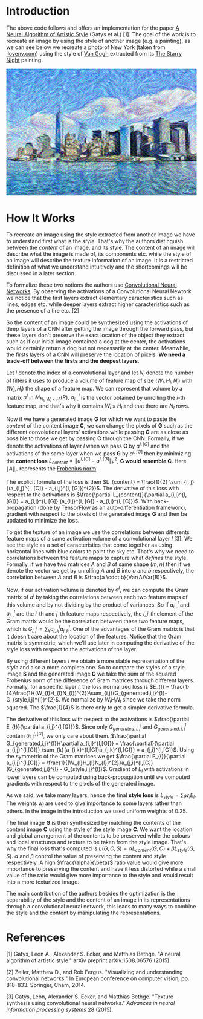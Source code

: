 # Introduction
The above code follows and offers an implementation for the paper [A Neural Algorithm of Artistic Style](https://arxiv.org/abs/1508.06576) (Gatys et al.) [1].
The goal of the work is to recreate an image by using the style of another image (e.g. a painting), as we can see below we recreate a photo of New York (taken from [iloveny.com](https://www.iloveny.com/)) using the style of [Van Gogh](https://en.wikipedia.org/wiki/Vincent_van_Gogh) extracted from its [The Starry Night](https://en.wikipedia.org/wiki/The_Starry_Night) painting.

![title](https://github.com/ReinforcedKnowledge/Neural-Style-Transfer/blob/main/images/mixed_new_york.png)

# How It Works
To recreate an image using the style extracted from another image we have to understand first what is the *style*. That's why the authors distinguish between the *content* of an image, and its style. The content of an image will describe what the image is made of, its components etc. while the style of an image will describe the texture information of an image. It is a restricted definition of what we understand intuitively and the shortcomings will be discussed in a later section.

To formalize these two notions the authors use [Convolutional Neural Networks](https://en.wikipedia.org/wiki/Convolutional_neural_network). By observing the activations of a Convolutional Neural Newtork we notice that the first layers extract elementary caracteristics such as lines, edges etc. while deeper layers extract higher caracteristics such as the presence of a tire etc. [2]

So the content of an image could be synthesized using the activations of deep layers of a CNN after getting the image through the forward pass, but these layers don't preserve the exact location of the object they extract such as if our initial image contained a dog at the center, the activations would certainly return a dog but not necessarily at the center. Meanwhile, the firsts layers of a CNN will preserve the location of pixels. **We need a trade-off between the firsts and the deepest layers**.

Let $l$ denote the index of a convolutional layer and let $N_{l}$ denote the number of filters it uses to produce a volume of feature map of size $(W_{l}, H_{l}, N_{l})$ with $(W_{l}, H_{l})$ the shape of a feature map. We can represent that volume by a matrix $a^{l}$ in $M_{N_{l}, W_{l} \times H_{l}}(R)$. $a_{i,.}^{l}$ is the vector obtained by unrolling the $i$-th feature map, and that's why it contains $W_{l} \times H_{l}$ and that there are $N_{l}$ rows.

Now if we have a generated image **G** for which we want to paste the *content* of the content image **C**, we can change the pixels of **G** such as the different convolutional layers' activations while passing **G** are as close as possible to those we get by passing **C** through the CNN. Formally, if we denote the activations of layer $l$ when we pass **C** by $a^{l, [C]}$ and the activations of the same layer when we pass **G** by $a^{l, [G]}$ then by minimizing the **content loss** $L_{content} = \lVert a^{l, [C]} - a^{l, [G]} \rVert _{F}^{2}$, **G would resemble C**. Here $\lVert A \rVert _{F}$ represents the [Frobenius norm](https://mathworld.wolfram.com/FrobeniusNorm.html).

The explicit formula of the loss is then $L_{content} = \frac{1}{2} \sum_{i, j}{(a_{i,j}^{l, [C]} - a_{i,j}^{l, [G]})^{2}}$. The derivative of this loss with respect to the activations is $\frac{\partial L_{content}}{\partial a_{i,j}^{l, [G]}} = a_{i,j}^{l, [G]} (a_{i,j}^{l, [G]} - a_{i,j}^{l, [C]})$. With back-propagation (done by TensorFlow as an auto-differentiation framework), gradient with respect to the pixels of the generated image **G** and then be updated to minimize the loss.

To get the texture of an image we use the correlations between differents feature maps of a same activation volume of a convolutional layer $l$ [3]. We see the style as a set of caracteristics that come together as using horizontal lines with blue colors to paint the sky etc. That's why we need to correlations between the feature maps to capture what *defines* the style. Formally, if we have two matrices $A$ and $B$ of same shape $(m, n)$ then if we denote the vector we get by unrolling $A$ and $B$ into $a$ and $b$ respectively, the correlation between $A$ and $B$ is $\frac{a \cdot b}{Var(A)Var(B)}$.

Now, if our activation volume is denoted by $a^{l}$, we can compute the Gram matrix of $a^{l}$ by taking the correlations between each two feature maps of this volume and by not dividing by the product of variances. So if $a_{i,.}^{l}$ and $a_{j,.}^{l}$ are the $i$-th and $j$-th feature maps respectively, the $i, j$-th element of the Gram matrix would be the correlation between these two feature maps, which is $G_{i,j}^{l} = \sum_{k}{a_{i,k}^{l}a_{j,k}^{l}}$. One of the advantages of the Gram matrix is that it doesn't care about the location of the features. Notice that the Gram matrix is symmetric, which we'll use later in computing the derivative of the style loss with respect to the activations of the layer.
 
 By using different layers $l$ we obtain a more stable representation of the *style* and also a more complete one. So to compare the styles of a style image **S** and the generated image **G** we take the sum of the squared Frobenius norm of the difference of Gram matrices through different layers. Formally, for a specific layer $l$, the loss normalized loss is $E_{l} = \frac{1}{4}\frac{1}{(W_{ł}H_{l}N_{l})^{2}}\sum_{i,j}(G_{generated,i,j}^{l}-G_{style,i,j}^{l})^{2}$. We normalize by $W_{ł}H_{l}N_{l}$ since we take the norm squared. The $\frac{1}{4}$ is there only to get a simpler derivative formula.

The derivative of this loss with respect to the activations is $\frac{\partial E_{ł}}{\partial a_{i,j}^{l,[G]​}}$. Since only $G_{generated,i,j}^{l}$ and $G_{generated,j,i}^{l}$ contain $a_{i,j}^{l,[G]​}$, we only care about them. $\frac{\partial G_{generated,i,j}^{l}}{\partial a_{i,j}^{l,[G]​}} = \frac{\partial}{\partial a_{i,j}^{l,[G]​}} \sum_{k}{a_{i,k}^{l,[G]}a_{j,k}^{l,[G]}} = a_{j,i}^{l,[G]}$. Using the symmetric of the Gram matrices we get $\frac{\partial E_{ł}}{\partial a_{i,j}^{l,[G]​}} = \frac{1}{(W_{l}H_{l}N_{l})^{2}}a_{j,i}^{l,[G]}(G_{generated,j,i}^{l} - G_{style,i,j}^{l})$. Gradient of $E_{l}$ with activations in lower layers can be computed using back-propagation until we computed gradients with respect to the pixels of the generated image.

As we said, we take many layers, hence the final **style loss** is $L_{style}=\sum_{l}w_{l}E_{l}$. The weights $w_{l}$ are used to give importance to some layers rather than others. In the image in the introduction we used uniform weights of $0.25$.

The final image **G** is then synthesized by matching the contents of the content image **C** using the style of the style image **C**. We want the location and global arrangement of the contents to be preserved while the colours and local structures and texture to be taken from the style image. That's why the final loss that's computed is $L(G, C, S) = \alpha L_{content}(G, C) + \beta L_{style}(G, S)$. $\alpha$ and $\beta$ control the value of preserving the content and style respectively. A high $\frac{\alpha}{\beta}$ ratio value would give more importance to preserving the content and have it less distorted while a small value of the ratio would give more importance to the style and would result into a more texturized image.

The main contribution of the authors besides the optimization is the separability of the style and the content of an image in its representations through a convolutional neural network, this leads to many ways to combine the style and the content by manipulating the representations.

# References
[1] Gatys, Leon A., Alexander S. Ecker, and Matthias Bethge. "A neural algorithm of artistic style." arXiv preprint arXiv:1508.06576 (2015).

[2] Zeiler, Matthew D., and Rob Fergus. "Visualizing and understanding convolutional networks." In European conference on computer vision, pp. 818-833. Springer, Cham, 2014.

[3] Gatys, Leon, Alexander S. Ecker, and Matthias Bethge. "Texture synthesis using convolutional neural networks." _Advances in neural information processing systems_ 28 (2015).
